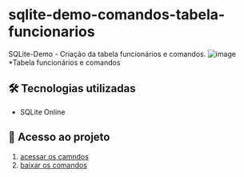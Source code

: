 # sqlite-demo-comandos-tabela-funcionarios

SQLite-Demo - Criação da tabela funcionários e comandos.
![image](https://github.com/user-attachments/assets/a7595059-d787-44a4-b68e-f42f8ba2a33c)
*Tabela funcionários e comandos

## 🛠 Tecnologias utilizadas

- SQLite Online

## 📁 Acesso ao projeto

1. [acessar os camndos]()
2. [baixar os comandos](https://github.com/viniciusalmeidaalves/sqlite-demo-comandos-tabela-funcionarios.git)
